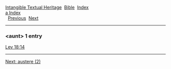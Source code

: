 [Intangible Textual Heritage](../../index)  [Bible](../index) 
[Index](index)   
[a Index](_a_)  
  [Previous](c00890)  [Next](c00892) 

------------------------------------------------------------------------

### &lt;aunt&gt; 1 entry

[Lev 18:14](../kjv/lev018.htm#014)  

------------------------------------------------------------------------

[Next: austere (2)](c00892)
